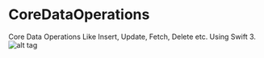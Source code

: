 # CoreDataOperations
Core Data Operations Like Insert, Update, Fetch, Delete etc. Using Swift 3.
![alt tag](CoreDataOperations/coredata.png)

